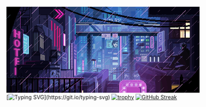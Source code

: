 ![header](/xK.gif)
[![Typing SVG](https://readme-typing-svg.demolab.com/?lines=ℍ𝕚,+𝕀'𝕞+𝔽𝕆𝕋𝕀𝕊;)](https://git.io/typing-svg)
[![trophy](https://github-profile-trophy.vercel.app/?username=06fotis06&theme=dracula&margin-w=15&margin-h=15&row=2&column=3)](https://github.com/ryo-ma/github-profile-trophy)
[![GitHub Streak](https://streak-stats.demolab.com/?user=06fotis06&theme=radical)](https://git.io/streak-stats)

<!--
**06fotis06/06fotis06** is a ✨ _special_ ✨ repository because its `README.md` (this file) appears on your GitHub profile.

Here are some ideas to get you started:

- 🔭 I’m currently working on ...
- 🌱 I’m currently learning ...
- 👯 I’m looking to collaborate on ...
- 🤔 I’m looking for help with ...
- 💬 Ask me about ...
- 📫 How to reach me: ...
- 😄 Pronouns: ...
- ⚡ Fun fact: ...
-->
